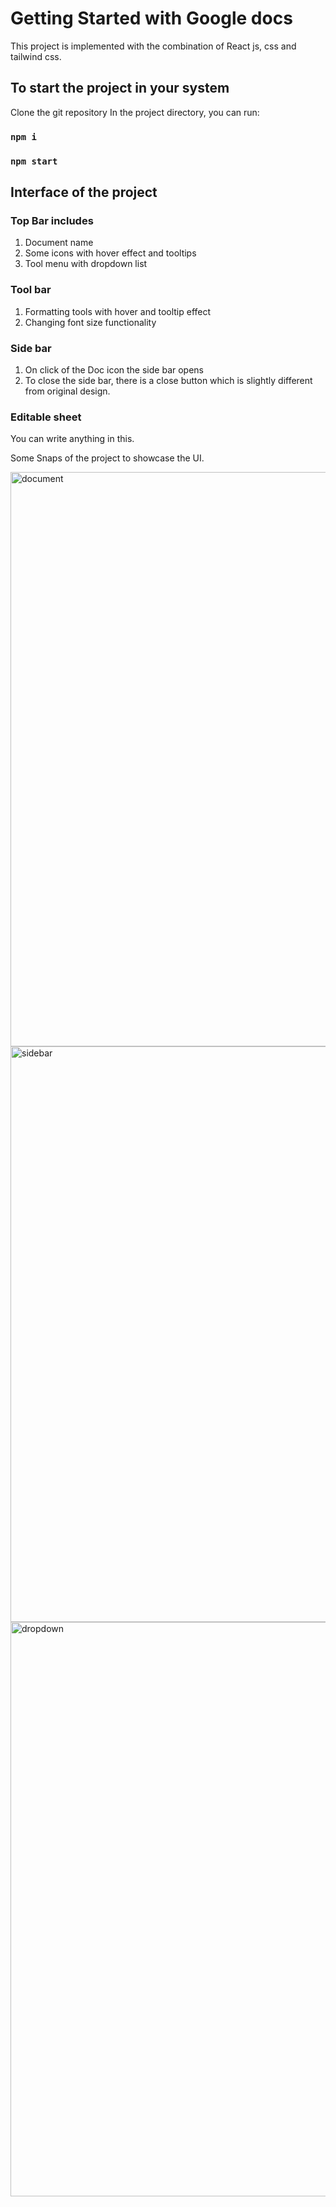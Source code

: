# Getting Started with Google docs

This project is implemented with the combination of React js, css and tailwind css.

## To start the project in your system

Clone the git repository
In the project directory, you can run:

### `npm i`
### `npm start`

## Interface of the project

### Top Bar includes

1. Document name
2. Some icons with hover effect and tooltips
3. Tool menu with dropdown list

### Tool bar

1. Formatting tools with hover and tooltip effect
2. Changing font size functionality

### Side bar 

1. On click of the Doc icon the side bar opens
2. To close the side bar, there is a close button which is slightly different from original design.

### Editable sheet

You can write anything in this.

Some Snaps of the project to showcase the UI.

<img width="919" alt="document" src="https://github.com/00shalini/google-docs/assets/61345989/3bc55c08-0a11-422d-b8de-c9ae665769a7">

<img width="921" alt="sidebar" src="https://github.com/00shalini/google-docs/assets/61345989/1759ce10-bb0f-4615-b85e-5db6c3201cb0">

<img width="919" alt="dropdown" src="https://github.com/00shalini/google-docs/assets/61345989/0b3a905f-a64e-4abf-9114-e1159afa4c4b">




